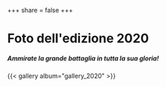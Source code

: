 +++
share = false
+++

# Foto dell'edizione 2020
##### Ammirate la grande battaglia in tutta la sua gloria!

{{< gallery album="gallery_2020" >}}